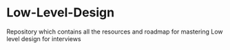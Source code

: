 # Low-Level-Design
Repository which contains all the resources and roadmap for mastering Low level design for interviews

